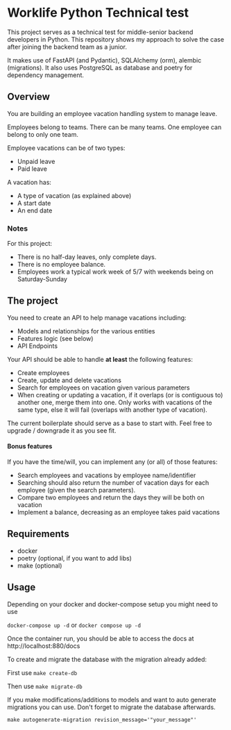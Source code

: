 # Worklife Python Technical test

This project serves as a technical test for middle-senior backend developers in Python. This repository shows my approach to solve the case after joining the backend team as a junior. 

It makes use of FastAPI (and Pydantic), SQLAlchemy (orm), alembic (migrations).
It also uses PostgreSQL as database and poetry for dependency management.

## Overview

You are building an employee vacation handling system to manage leave.

Employees belong to teams. There can be many teams. One employee can belong to only one team.

Employee vacations can be of two types:
* Unpaid leave
* Paid leave

A vacation has:
* A type of vacation (as explained above)
* A start date
* An end date

### Notes

For this project:
* There is no half-day leaves, only complete days.
* There is no employee balance.
* Employees work a typical work week of 5/7 with weekends being on Saturday-Sunday

## The project

You need to create an API to help manage vacations including:
* Models and relationships for the various entities
* Features logic (see below)
* API Endpoints

Your API should be able to handle **at least** the following features:
* Create employees
* Create, update and delete vacations
* Search for employees on vacation given various parameters
* When creating or updating a vacation, if it overlaps (or is contiguous to) another one, merge them into one.
Only works with vacations of the same type, else it will fail (overlaps with another type of vacation).

The current boilerplate should serve as a base to start with.
Feel free to upgrade / downgrade it as you see fit.

#### Bonus features
If you have the time/will, you can implement any (or all) of those features:
* Search employees and vacations by employee name/identifier
* Searching should also return the number of vacation days for each employee (given the search parameters).
* Compare two employees and return the days they will be both on vacation
* Implement a balance, decreasing as an employee takes paid vacations

## Requirements

* docker
* poetry (optional, if you want to add libs)
* make (optional)

## Usage

Depending on your docker and docker-compose setup you might need to use

`docker-compose up -d` or `docker compose up -d`

Once the container run, you should be able to access the docs at http://localhost:880/docs

To create and migrate the database with the migration already added:

First use `make create-db`

Then use `make migrate-db`

If you make modifications/additions to models and want to auto generate migrations you can use. 
Don't forget to migrate the database afterwards.

`make autogenerate-migration revision_message='"your_message"'`

